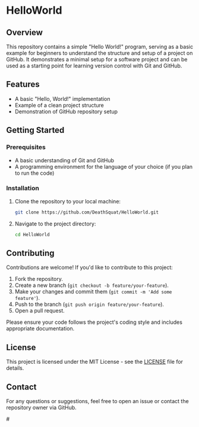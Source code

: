 # HelloWorld

## Overview
This repository contains a simple "Hello World!" program, serving as a basic example for beginners to understand the structure and setup of a project on GitHub. It demonstrates a minimal setup for a software project and can be used as a starting point for learning version control with Git and GitHub.

## Features
- A basic "Hello, World!" implementation
- Example of a clean project structure
- Demonstration of GitHub repository setup

## Getting Started

### Prerequisites
- A basic understanding of Git and GitHub
- A programming environment for the language of your choice (if you plan to run the code)

### Installation
1. Clone the repository to your local machine:
   ```bash
   git clone https://github.com/DeathSquat/HelloWorld.git
   ```
2. Navigate to the project directory:
   ```bash
   cd HelloWorld
   ```

## Contributing
Contributions are welcome! If you'd like to contribute to this project:
1. Fork the repository.
2. Create a new branch (`git checkout -b feature/your-feature`).
3. Make your changes and commit them (`git commit -m 'Add some feature'`).
4. Push to the branch (`git push origin feature/your-feature`).
5. Open a pull request.

Please ensure your code follows the project's coding style and includes appropriate documentation.

## License
This project is licensed under the MIT License - see the [LICENSE](LICENSE) file for details.

## Contact
For any questions or suggestions, feel free to open an issue or contact the repository owner via GitHub.

</xaiArtifact>
#
